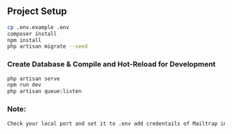 ## Project Setup

```sh
cp .env.example .env
composer install
npm install
php artisan migrate --seed
```

### Create Database & Compile and Hot-Reload for Development

```sh
php artisan serve
npm run dev
php artisan queue:listen
```
### Note:

```sh
Check your local port and set it to .env add credentails of Mailtrap in .env file.
```
